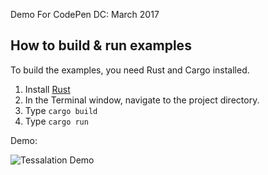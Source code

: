 Demo For CodePen DC: March 2017

## How to build & run examples

To build the examples, you need Rust and Cargo installed.

1. Install [Rust](https://www.rust-lang.org/en-US/)
2. In the Terminal window, navigate to the project directory.
3. Type `cargo build`
4. Type `cargo run`


Demo:

![Tessalation Demo](https://media.giphy.com/media/l0Iy8JQnG4tW8Ntzq/giphy.gif)
